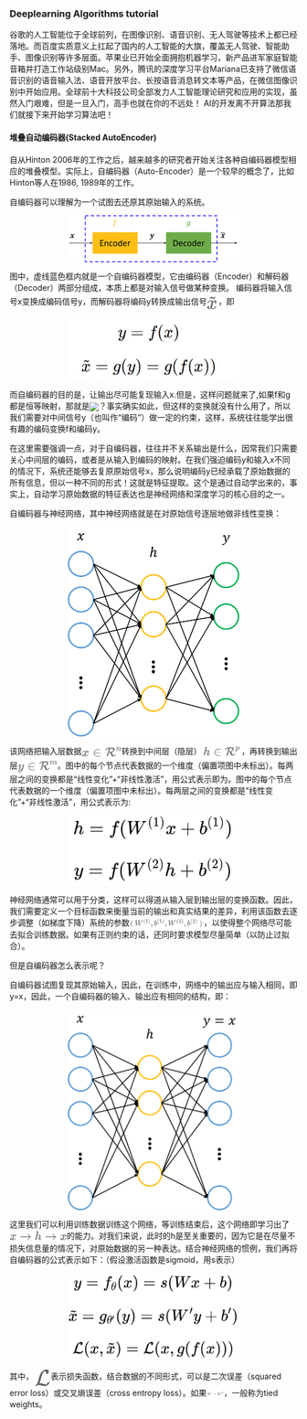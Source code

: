 ### Deeplearning Algorithms tutorial
谷歌的人工智能位于全球前列，在图像识别、语音识别、无人驾驶等技术上都已经落地。而百度实质意义上扛起了国内的人工智能的大旗，覆盖无人驾驶、智能助手、图像识别等许多层面。苹果业已开始全面拥抱机器学习，新产品进军家庭智能音箱并打造工作站级别Mac。另外，腾讯的深度学习平台Mariana已支持了微信语音识别的语音输入法、语音开放平台、长按语音消息转文本等产品，在微信图像识别中开始应用。全球前十大科技公司全部发力人工智能理论研究和应用的实现，虽然入门艰难，但是一旦入门，高手也就在你的不远处！
AI的开发离不开算法那我们就接下来开始学习算法吧！

#### 堆叠自动编码器(Stacked AutoEncoder)

自从Hinton 2006年的工作之后，越来越多的研究者开始关注各种自编码器模型相应的堆叠模型。实际上，自编码器（Auto-Encoder）是一个较早的概念了，比如Hinton等人在1986, 1989年的工作。

自编码器可以理解为一个试图去还原其原始输入的系统。
<p align="center">
<img width="300" align="center" src="../../images/373.jpg" />
</p>

图中，虚线蓝色框内就是一个自编码器模型，它由编码器（Encoder）和解码器（Decoder）两部分组成，本质上都是对输入信号做某种变换。
编码器将输入信号x变换成编码信号y，而解码器将编码y转换成输出信号<img width="20" align="center" src="../../images/374.jpg" />，即
<p align="center">
<img width="300" align="center" src="../../images/375.jpg" />
</p>

而自编码器的目的是，让输出尽可能复现输入x.但是，这样问题就来了,如果f和g都是恒等映射，那就是<img width="100" align="center" src="../../images/376.jpg" />？事实确实如此，但这样的变换就没有什么用了，所以我们需要对中间信号y（也叫作“编码”）做一定的约束，这样，系统往往能学出很有趣的编码变换f和编码y。

在这里需要强调一点，对于自编码器，往往并不关系输出是什么，因常我们只需要关心中间层的编码，或者是从输入到编码的映射。在我们强迫编码y和输入x不同的情况下，系统还能够去复原原始信号x，那么说明编码y已经承载了原始数据的所有信息，但以一种不同的形式！这就是特征提取。这个是通过自动学出来的，事实上，自动学习原始数据的特征表达也是神经网络和深度学习的核心目的之一。

自编码器与神经网络，其中神经网络就是在对原始信号逐层地做非线性变换：

<p align="center">
<img width="300" align="center" src="../../images/377.jpg" />
</p>

该网络把输入层数据<img width="70" align="center" src="../../images/378.jpg" />转换到中间层（隐层）<img width="70" align="center" src="../../images/379.jpg" />，再转换到输出层<img width="70" align="center" src="../../images/380.jpg" />。图中的每个节点代表数据的一个维度（偏置项图中未标出）。每两层之间的变换都是“线性变化”+“非线性激活”，用公式表示即为。图中的每个节点代表数据的一个维度（偏置项图中未标出）。每两层之间的变换都是“线性变化”+“非线性激活”，用公式表示为:
<p align="center">
<img width="300" align="center" src="../../images/381.jpg" />
</p>

神经网络通常可以用于分类，这样可以得道从输入层到输出层的变换函数。因此，我们需要定义一个目标函数来衡量当前的输出和真实结果的差异，利用该函数去逐步调整（如梯度下降）系统的参数<img width="130" align="center" src="../../images/382.jpg" />，以使得整个网络尽可能去拟合训练数据。如果有正则约束的话，还同时要求模型尽量简单（以防止过拟合）。

但是自编码器怎么表示呢？

自编码器试图复现其原始输入，因此，在训练中，网络中的输出应与输入相同，即 y=x，因此，一个自编码器的输入、输出应有相同的结构，即：
<p align="center">
<img width="300" align="center" src="../../images/383.jpg" />
</p>

这里我们可以利用训练数据训练这个网络，等训练结束后，这个网络即学习出了<img width="100" align="center" src="../../images/384.jpg" />的能力。对我们来说，此时的h是至关重要的，因为它是在尽量不损失信息量的情况下，对原始数据的另一种表达。结合神经网络的惯例，我们再将自编码器的公式表示如下：（假设激活函数是sigmoid，用s表示）

<p align="center">
<img width="300" align="center" src="../../images/385.jpg" />
</p>

其中，<img width="30" align="center" src="../../images/386.jpg" />表示损失函数，结合数据的不同形式，可以是二次误差（squared error loss）或交叉熵误差（cross entropy loss）。如果<img width="30" align="center" src="../../images/387.jpg" />，一般称为tied weights。

